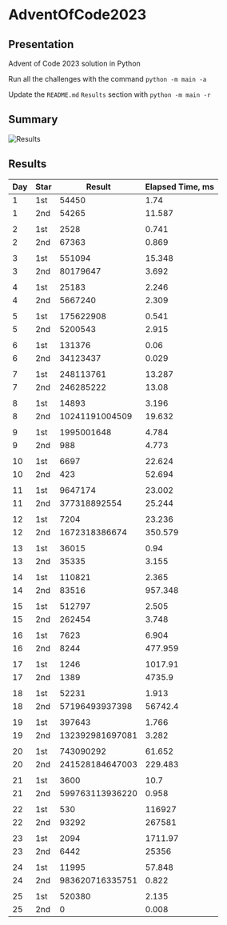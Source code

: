 # AdventOfCode2023

## Presentation

Advent of Code 2023 solution in Python

Run all the challenges with the command `python -m main -a`

Update the `README.md` `Results` section with `python -m main -r`

## Summary
![Results](https://github.com/clementgbcn/AdventOfCode2023/actions/workflows/check_results.yml/badge.svg)


## Results
|   Day | Star   |          Result |   Elapsed Time, ms |
|-------|--------|-----------------|--------------------|
|     1 | 1st    |           54450 |              1.74  |
|     1 | 2nd    |           54265 |             11.587 |
|       |        |                 |                    |
|     2 | 1st    |            2528 |              0.741 |
|     2 | 2nd    |           67363 |              0.869 |
|       |        |                 |                    |
|     3 | 1st    |          551094 |             15.348 |
|     3 | 2nd    |        80179647 |              3.692 |
|       |        |                 |                    |
|     4 | 1st    |           25183 |              2.246 |
|     4 | 2nd    |         5667240 |              2.309 |
|       |        |                 |                    |
|     5 | 1st    |       175622908 |              0.541 |
|     5 | 2nd    |         5200543 |              2.915 |
|       |        |                 |                    |
|     6 | 1st    |          131376 |              0.06  |
|     6 | 2nd    |        34123437 |              0.029 |
|       |        |                 |                    |
|     7 | 1st    |       248113761 |             13.287 |
|     7 | 2nd    |       246285222 |             13.08  |
|       |        |                 |                    |
|     8 | 1st    |           14893 |              3.196 |
|     8 | 2nd    |  10241191004509 |             19.632 |
|       |        |                 |                    |
|     9 | 1st    |      1995001648 |              4.784 |
|     9 | 2nd    |             988 |              4.773 |
|       |        |                 |                    |
|    10 | 1st    |            6697 |             22.624 |
|    10 | 2nd    |             423 |             52.694 |
|       |        |                 |                    |
|    11 | 1st    |         9647174 |             23.002 |
|    11 | 2nd    |    377318892554 |             25.244 |
|       |        |                 |                    |
|    12 | 1st    |            7204 |             23.236 |
|    12 | 2nd    |   1672318386674 |            350.579 |
|       |        |                 |                    |
|    13 | 1st    |           36015 |              0.94  |
|    13 | 2nd    |           35335 |              3.155 |
|       |        |                 |                    |
|    14 | 1st    |          110821 |              2.365 |
|    14 | 2nd    |           83516 |            957.348 |
|       |        |                 |                    |
|    15 | 1st    |          512797 |              2.505 |
|    15 | 2nd    |          262454 |              3.748 |
|       |        |                 |                    |
|    16 | 1st    |            7623 |              6.904 |
|    16 | 2nd    |            8244 |            477.959 |
|       |        |                 |                    |
|    17 | 1st    |            1246 |           1017.91  |
|    17 | 2nd    |            1389 |           4735.9   |
|       |        |                 |                    |
|    18 | 1st    |           52231 |              1.913 |
|    18 | 2nd    |  57196493937398 |          56742.4   |
|       |        |                 |                    |
|    19 | 1st    |          397643 |              1.766 |
|    19 | 2nd    | 132392981697081 |              3.282 |
|       |        |                 |                    |
|    20 | 1st    |       743090292 |             61.652 |
|    20 | 2nd    | 241528184647003 |            229.483 |
|       |        |                 |                    |
|    21 | 1st    |            3600 |             10.7   |
|    21 | 2nd    | 599763113936220 |              0.958 |
|       |        |                 |                    |
|    22 | 1st    |             530 |         116927     |
|    22 | 2nd    |           93292 |         267581     |
|       |        |                 |                    |
|    23 | 1st    |            2094 |           1711.97  |
|    23 | 2nd    |            6442 |          25356     |
|       |        |                 |                    |
|    24 | 1st    |           11995 |             57.848 |
|    24 | 2nd    | 983620716335751 |              0.822 |
|       |        |                 |                    |
|    25 | 1st    |          520380 |              2.135 |
|    25 | 2nd    |               0 |              0.008 |
